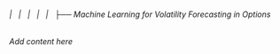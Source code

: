 ###### |   |   |   |   |   ├── Machine Learning for Volatility Forecasting in Options

*Add content here*